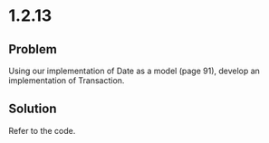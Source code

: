 # 1.2.13

## Problem

Using our implementation of Date as a model (page 91), develop an implementation of Transaction.

## Solution

Refer to the code.
